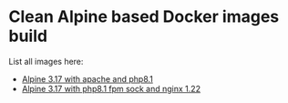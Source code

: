 # Clean Alpine based Docker images build

List  all images here:
- [Alpine 3.17 with apache and php8.1](docker-apache-php)
- [Alpine 3.17 with php8.1 fpm sock and nginx 1.22](docker-nginx-fpm)

